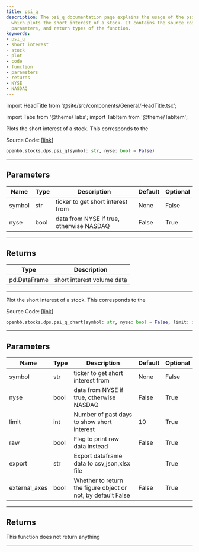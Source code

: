 ```yaml
---
title: psi_q
description: The psi_q documentation page explains the usage of the psi_q function,
  which plots the short interest of a stock. It contains the source code, code snippets,
  parameters, and return types of the function.
keywords:
- psi_q
- short interest
- stock
- plot
- code
- function
- parameters
- returns
- NYSE
- NASDAQ
---
```


import HeadTitle from '@site/src/components/General/HeadTitle.tsx';

<HeadTitle title="stocks.dps.psi_q - Reference | OpenBB SDK Docs" />

import Tabs from '@theme/Tabs';
import TabItem from '@theme/TabItem';

<Tabs>
<TabItem value="model" label="Model" default>

Plots the short interest of a stock. This corresponds to the

Source Code: [[link](https://github.com/OpenBB-finance/OpenBBTerminal/tree/main/openbb_terminal/stocks/dark_pool_shorts/quandl_model.py#L19)]

```python wordwrap
openbb.stocks.dps.psi_q(symbol: str, nyse: bool = False)
```

---

## Parameters

| Name | Type | Description | Default | Optional |
| ---- | ---- | ----------- | ------- | -------- |
| symbol | str | ticker to get short interest from | None | False |
| nyse | bool | data from NYSE if true, otherwise NASDAQ | False | True |


---

## Returns

| Type | Description |
| ---- | ----------- |
| pd.DataFrame | short interest volume data |
---



</TabItem>
<TabItem value="view" label="Chart">

Plot the short interest of a stock. This corresponds to the

Source Code: [[link](https://github.com/OpenBB-finance/OpenBBTerminal/tree/main/openbb_terminal/stocks/dark_pool_shorts/quandl_view.py#L86)]

```python wordwrap
openbb.stocks.dps.psi_q_chart(symbol: str, nyse: bool = False, limit: int = 10, raw: bool = False, export: str = "", sheet_name: Optional[str] = None, external_axes: bool = False)
```

---

## Parameters

| Name | Type | Description | Default | Optional |
| ---- | ---- | ----------- | ------- | -------- |
| symbol | str | ticker to get short interest from | None | False |
| nyse | bool | data from NYSE if true, otherwise NASDAQ | False | True |
| limit | int | Number of past days to show short interest | 10 | True |
| raw | bool | Flag to print raw data instead | False | True |
| export | str | Export dataframe data to csv,json,xlsx file |  | True |
| external_axes | bool | Whether to return the figure object or not, by default False | False | True |


---

## Returns

This function does not return anything

---



</TabItem>
</Tabs>